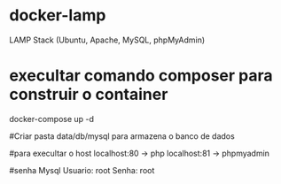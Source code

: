 # docker-lamp
LAMP Stack (Ubuntu, Apache, MySQL, phpMyAdmin)

# execultar comando composer para construir o container 
docker-compose up -d

#Criar pasta data/db/mysql para armazena o banco de dados  

#para execultar o host 
localhost:80 -> php
localhost:81 -> phpmyadmin


#senha Mysql 
Usuario: root
Senha: root
